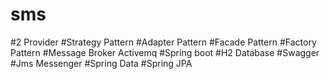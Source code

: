 # sms

#2 Provider 
#Strategy Pattern
#Adapter Pattern
#Facade Pattern
#Factory Pattern
#Message Broker Activemq
#Spring boot
#H2 Database
#Swagger
#Jms Messenger
#Spring Data
#Spring JPA
